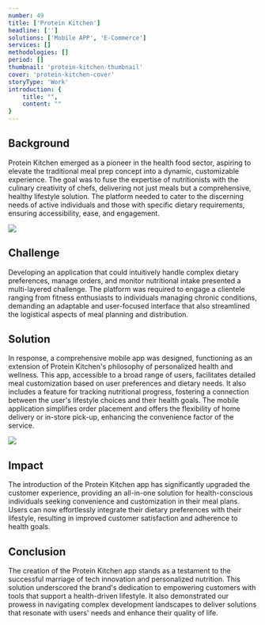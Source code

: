 ```yaml
---
number: 49
title: ['Protein Kitchen']
headline: ['']
solutions: ['Mobile APP', 'E-Commerce']
services: []
methodologies: []
period: []
thumbnail: 'protein-kitchen-thumbnail'
cover: 'protein-kitchen-cover'
storyType: 'Work'
introduction: {
    title: "",
    content: ""
}
---
```


## Background

Protein Kitchen emerged as a pioneer in the health food sector, aspiring to elevate the traditional meal prep concept into a dynamic, customizable experience. The goal was to fuse the expertise of nutritionists with the culinary creativity of chefs, delivering not just meals but a comprehensive, healthy lifestyle solution. The platform needed to cater to the discerning needs of active individuals and those with specific dietary requirements, ensuring accessibility, ease, and engagement.

![](/work/protein-kitchen-figure-1.jpg)

## Challenge

Developing an application that could intuitively handle complex dietary preferences, manage orders, and monitor nutritional intake presented a multi-layered challenge. The platform was required to engage a clientele ranging from fitness enthusiasts to individuals managing chronic conditions, demanding an adaptable and user-focused interface that also streamlined the logistical aspects of meal planning and distribution.

## Solution

In response, a comprehensive mobile app was designed, functioning as an extension of Protein Kitchen's philosophy of personalized health and wellness. This app, accessible to a broad range of users, facilitates detailed meal customization based on user preferences and dietary needs. It also includes a feature for tracking nutritional progress, fostering a connection between the user's lifestyle choices and their health goals. The mobile application simplifies order placement and offers the flexibility of home delivery or in-store pick-up, enhancing the convenience factor of the service.

![](/work/protein-kitchen-figure-2.jpg)

## Impact

The introduction of the Protein Kitchen app has significantly upgraded the customer experience, providing an all-in-one solution for health-conscious individuals seeking convenience and customization in their meal plans. Users can now effortlessly integrate their dietary preferences with their lifestyle, resulting in improved customer satisfaction and adherence to health goals.

## Conclusion

The creation of the Protein Kitchen app stands as a testament to the successful marriage of tech innovation and personalized nutrition. This solution underscored the brand's dedication to empowering customers with tools that support a health-driven lifestyle. It also demonstrated our prowess in navigating complex development landscapes to deliver solutions that resonate with users' needs and enhance their quality of life.